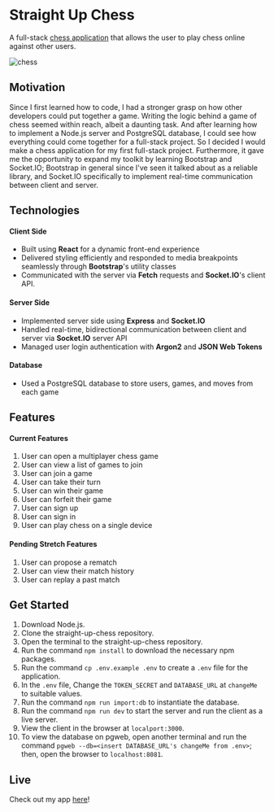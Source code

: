 # Straight Up Chess

A  full-stack [chess application](https://straight-up-chess.herokuapp.com/) that allows the user to play chess online against other users.

![chess](https://user-images.githubusercontent.com/59109937/128582843-1649b9e3-4d5e-440e-8762-ccc6a209c7cf.gif)

## Motivation

Since I first learned how to code, I had a stronger grasp on how other developers could put together a game.  Writing the logic behind a game of chess seemed within reach, albeit a daunting task.  And after learning how to implement a Node.js server and PostgreSQL database, I could see how everything could come together for a full-stack project.  So I decided I would make a chess application for my first full-stack project.  Furthermore, it gave me the opportunity to expand my toolkit by learning Bootstrap and Socket.IO; Bootstrap in general since I've seen it talked about as a reliable library, and Socket.IO specifically to implement real-time communication between client and server.

## Technologies

#### Client Side

* Built using **React** for a dynamic front-end experience
* Delivered styling efficiently and responded to media breakpoints seamlessly through **Bootstrap**'s utility classes
* Communicated with the server via **Fetch** requests and **Socket.IO**'s client API.

#### Server Side

* Implemented server side using **Express** and **Socket.IO**
* Handled real-time, bidirectional communication between client and server via **Socket.IO** server API
* Managed user login authentication with **Argon2** and **JSON Web Tokens**

#### Database

* Used a PostgreSQL database to store users, games, and moves from each game

## Features

#### Current Features

1. User can open a multiplayer chess game
2. User can view a list of games to join
3. User can join a game
4. User can take their turn
5. User can win their game
6. User can forfeit their game
7. User can sign up
8. User can sign in
9. User can play chess on a single device

#### Pending Stretch Features

1. User can propose a rematch
2. User can view their match history
3. User can replay a past match


## Get Started

1. Download Node.js.
2. Clone the straight-up-chess repository.
3. Open the terminal to the straight-up-chess repository.
4. Run the command `npm install` to download the necessary npm packages.
5. Run the command `cp .env.example .env` to create a `.env` file for the application.
6. In the `.env` file, Change the `TOKEN_SECRET` and `DATABASE_URL` at `changeMe` to suitable values.
7. Run the command `npm run import:db` to instantiate the database.
8. Run the command `npm run dev` to start the server and run the client as a live server.
9. View the client in the browser at `localport:3000`.
10. To view the database on pgweb, open another terminal and run the command `pgweb --db=<insert DATABASE_URL's changeMe from .env>`; then, open the browser to `localhost:8081`.

## Live

Check out my app [here](https://straight-up-chess.herokuapp.com/)!
